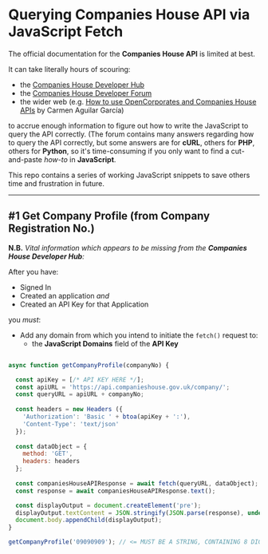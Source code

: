 # Querying Companies House API via JavaScript Fetch
The official documentation for the **Companies House API** is limited at best.

It can take literally hours of scouring:

 - the [Companies House Developer Hub](https://developer.company-information.service.gov.uk/)
 - the [Companies House Developer Forum](https://forum.aws.chdev.org/)
 - the wider web (e.g. [How to use OpenCorporates and Companies House APIs](https://carmen-aguilar-garcia.medium.com/how-to-use-opencorporates-and-companies-house-apis-79ba0647d0d0) by Carmen Aguilar García)

to accrue enough information to figure out how to write the JavaScript to query the API correctly. (The forum contains many answers regarding how to query the API correctly, but some answers are for **cURL**, others for **PHP**, others for **Python**, so it's time-consuming if you only want to find a cut-and-paste *how-to* in **JavaScript**. 

This repo contains a series of working JavaScript snippets to save others time and frustration in future.
_________

## #1 Get Company Profile (from Company Registration No.)

**N.B.** *Vital information which appears to be missing from the **Companies House Developer Hub**:*

After you have:
 - Signed In
 - Created an application *and*
 - Created an API Key for that Application
 
 you *must*:

- Add any domain from which you intend to initiate the `fetch()` request to:
    - the **JavaScript Domains** field of the **API Key**


```js

async function getCompanyProfile(companyNo) {

  const apiKey = [/* API KEY HERE */];
  const apiURL = 'https://api.companieshouse.gov.uk/company/';
  const queryURL = apiURL + companyNo;
  
  const headers = new Headers ({
    'Authorization': 'Basic ' + btoa(apiKey + ':'),
    'Content-Type': 'text/json'
  });
  
  const dataObject = {
    method: 'GET',
    headers: headers
  };
  
  const companiesHouseAPIResponse = await fetch(queryURL, dataObject);
  const response = await companiesHouseAPIResponse.text();

  const displayOutput = document.createElement('pre');
  displayOutput.textContent = JSON.stringify(JSON.parse(response), undefined, 2);
  document.body.appendChild(displayOutput);
}

getCompanyProfile('09090909'); // <= MUST BE A STRING, CONTAINING 8 DIGITS

```
